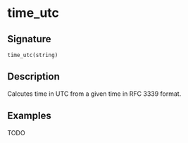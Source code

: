 # time_utc

## Signature

`time_utc(string)`

## Description

Calcutes time in UTC from a given time in RFC 3339 format.

## Examples

TODO
